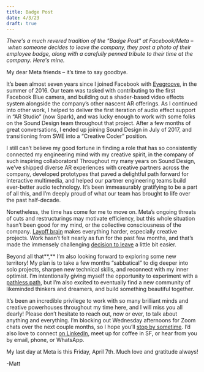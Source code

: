 ```yaml
---
title: Badge Post
date: 4/3/23
draft: true
---
```


_There's a much revered tradition of the "Badge Post" at Facebook/Meta – when someone decides to leave the company, they post a photo of their employee badge, along with a carefully penned tribute to their time at the company. Here's mine._

My dear Meta friends – it’s time to say goodbye.

It’s been almost seven years since I joined Facebook with [Eyegroove](https://techcrunch.com/2016/08/05/facebook-snatches-up-team-from-eyegroove-a-musical-selfie-app/), in the summer of 2016. Our team was tasked with contributing to the first Facebook Blue camera, and building out a shader-based video effects system alongside the company’s other nascent AR offerings. As I continued into other work, I helped to deliver the first iteration of audio effect support in “AR Studio” (now Spark), and was lucky enough to work with some folks on the Sound Design team throughout that project. After a few months of great conversations, I ended up joining Sound Design in July of 2017, and transitioning from SWE into a “Creative Coder” position.

I still can’t believe my good fortune in finding a role that has so consistently connected my engineering mind with my creative spirit, in the company of such inspiring collaborators! Throughout my many years on Sound Design, we’ve shipped diverse AR experiences with creative partners across the company, developed prototypes that paved a delightful path forward for interactive multimedia, and helped our partner engineering teams build ever-better audio technology. It’s been immeasurably gratifying to be a part of all this, and I’m deeply proud of what our team has brought to life over the past half-decade.

Nonetheless, the time has come for me to move on. Meta’s ongoing threats of cuts and restructurings may motivate efficiency, but this whole situation hasn’t been good for my mind, or the collective consciousness of the company. [Layoff brain](https://annehelen.substack.com/p/layoff-brain) makes everything harder, especially creative projects. Work hasn’t felt nearly as fun for the past few months, and that’s made the immensely challenging [decision to leave](https://www.notion.so/285fb4f368974650a815d320187b803d) a little bit easier.

Beyond all that**,** I’m also looking forward to exploring some new territory! My plan is to take a few months “sabbatical” to dig deeper into solo projects, sharpen new technical skills, and reconnect with my inner optimist. I’m intentionally giving myself the opportunity to experiment with a [pathless path](https://www.amazon.com/Pathless-Path-Imagining-Story-Work/dp/B0B6GQH7YK/), but I’m also excited to eventually find a new community of likeminded thinkers and dreamers, and build something beautiful together.

It’s been an incredible privilege to work with so many brilliant minds and creative powerhouses throughout my time here, and I will miss you all dearly! Please don’t hesitate to reach out, now or ever, to talk about anything and everything. I’m blocking out Wednesday afternoons for Zoom chats over the next couple months, so I hope you’ll [stop by sometime](https://flatpickles.com/schedule). I’d also love to connect [on LinkedIn](https://www.linkedin.com/in/man1/), meet up for coffee in SF, or hear from you by email, phone, or WhatsApp.

My last day at Meta is this Friday, April 7th. Much love and gratitude always!

-Matt
